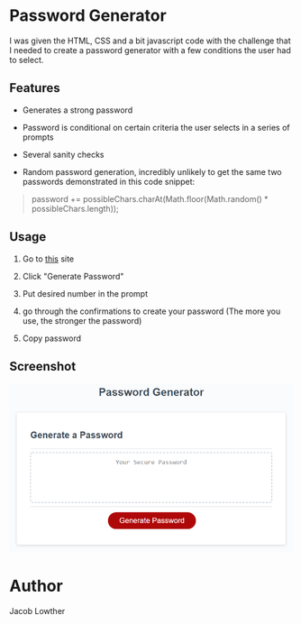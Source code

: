 
# Password Generator

I was given the HTML, CSS and a bit javascript code with the challenge that I needed to create a password generator
with a few conditions the user had to select.

## Features

- Generates a strong password

- Password is conditional on certain criteria the user selects in a series of prompts

- Several sanity checks

- Random password generation, incredibly unlikely to get the same two passwords demonstrated in this code snippet:
> password += possibleChars.charAt(Math.floor(Math.random() * possibleChars.length));

## Usage

1. Go to [this](https://yggdrasiljl.github.io/password-generator/) site

2. Click "Generate Password"

3. Put desired number in the prompt

4. go through the confirmations to create your password (The more you use, the stronger the password)

5. Copy password



## Screenshot

![Screenshot of Password Generator project.](Assets/03-javascript-homework-demo.png)

# Author

Jacob Lowther